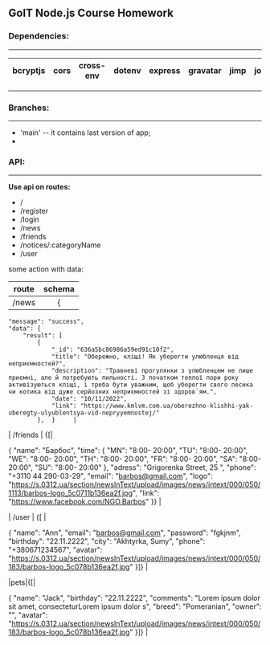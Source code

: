 ## GoIT Node.js Course Homework

### Dependencies:

---

| bcryptjs | cors | cross-env | dotenv | express | gravatar | jimp | joi | jsonwebtoken | mongoose | morgan | multer | @sendgrid/mail |
| -------- | ---- | --------- | ------ | ------- | -------- | ---- | --- | ------------ | -------- | ------ | ------ | -------------- |

---

### Branches:

---

- 'main' -- it contains last version of app;
-

### API:

---

**Use api on routes:**

- /
- /register
- /login
- /news
- /friends
- /notices/:categoryName
- /user

some action with data:

| route | schema |
| ----- | :----: |
| /news |   {    |

    "message": "success",
    "data": {
        "result": [
            {
                "_id": "636a5bc86986a59ed91c10f2",
                "title": "Обережно, кліщі! Як уберегти улюбленця від неприємностей?",
                "description": "Травневі прогулянки з улюбленцем не лише приємні, але й потребують пильності. З початком теплої пори року активізуються кліщі, і треба бути уважним, щоб уберегти свого песика чи котика від дуже серйозних неприємностей зі здоров`ям.",
                "date": "10/11/2022",
                "link": "https://www.kmlvm.com.ua/oberezhno-klishhi-yak-uberegty-ulyublentsya-vid-nepryyemnostej/"
            },  }     |

| /friends | {[|

{
"name": "Барбос",
"time": {
"MN": "8:00- 20:00",
"TU": "8:00- 20:00",
"WE": "8:00- 20:00",
"TH": "8:00- 20:00",
"FR": "8:00- 20:00",
"SA": "8:00- 20:00",
"SU": "8:00- 20:00"
},
"adress": "Grigorenka Street, 25 ",
"phone": "+3110 44 290-03-29",
"email": "barbos@gmail.com",
"logo": "https://s.0312.ua/section/newsInText/upload/images/news/intext/000/050/1113/barbos-logo_5c0711b136ea2f.jpg",
"link": "https://www.facebook.com/NGO.Barbos"
}} |

| /user | {[ |

{
"name": "Ann",
"email": "barbos@gmail.com",
"password": "fgkjnm",
"birthday": "22.11.2222",
"city": "Akhtyrka, Sumy",
"phone": "+380671234567",
"avatar": "https://s.0312.ua/section/newsInText/upload/images/news/intext/000/050/183/barbos-logo_5c078b136ea2f.jpg"
}]} |

|pets|{[|

{
"name": "Jack",
"birthday": "22.11.2222",
"comments": "Lorem ipsum dolor sit amet, consecteturLorem ipsum dolor s",
"breed": "Pomeranian",
"owner": "",
"avatar": "https://s.0312.ua/section/newsInText/upload/images/news/intext/000/050/183/barbos-logo_5c078b136ea2f.jpg"
}]} |
